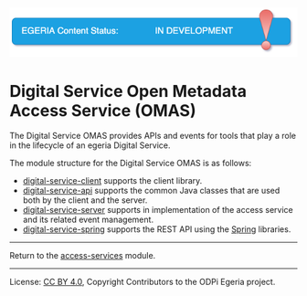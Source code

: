 <!-- SPDX-License-Identifier: CC-BY-4.0 -->
<!-- Copyright Contributors to the ODPi Egeria project. -->

![InDev](../../../open-metadata-publication/website/images/egeria-content-status-in-development.png#pagewidth)

# Digital Service Open Metadata Access Service (OMAS)

The Digital Service OMAS provides APIs and events for tools that play a role in the lifecycle of an egeria Digital Service. 

The module structure for the Digital Service OMAS is as follows:

* [digital-service-client](digital-service-client) supports the client library.
* [digital-service-api](digital-service-api) supports the common Java classes that are used both by the client and the server.
* [digital-service-server](digital-service-server) supports in implementation of the access service and its related event management.
* [digital-service-spring](digital-service-spring) supports the REST API using the [Spring](../../../developer-resources/Spring.md) libraries.



----
Return to the [access-services](..) module.

----
License: [CC BY 4.0](https://creativecommons.org/licenses/by/4.0/),
Copyright Contributors to the ODPi Egeria project.

